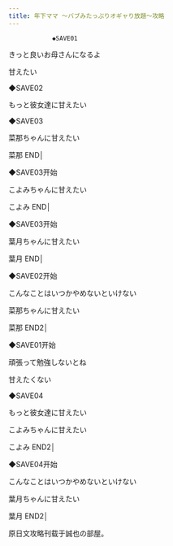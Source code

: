 ```yaml
---
title: 年下ママ ～バブみたっぷりオギャり放題～攻略
---
```


                ◆SAVE01

きっと良いお母さんになるよ

甘えたい

◆SAVE02

もっと彼女達に甘えたい

◆SAVE03

菜那ちゃんに甘えたい



菜那 END│



◆SAVE03开始

こよみちゃんに甘えたい



こよみ END│



◆SAVE03开始

葉月ちゃんに甘えたい



葉月 END│



◆SAVE02开始

こんなことはいつかやめないといけない

菜那ちゃんに甘えたい



菜那 END2│



◆SAVE01开始

頑張って勉強しないとね

甘えたくない

◆SAVE04

もっと彼女達に甘えたい

こよみちゃんに甘えたい



こよみ END2│



◆SAVE04开始

こんなことはいつかやめないといけない

葉月ちゃんに甘えたい



葉月 END2│



原日文攻略刊载于誠也の部屋。


              
